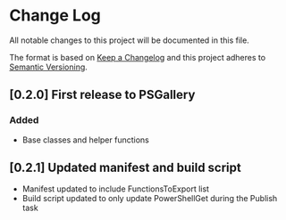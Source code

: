 # Change Log

All notable changes to this project will be documented in this file.

The format is based on [Keep a Changelog](http://keepachangelog.com/)
and this project adheres to [Semantic Versioning](http://semver.org/).

## [0.2.0] First release to PSGallery

### Added

- Base classes and helper functions

## [0.2.1] Updated manifest and build script

- Manifest updated to include FunctionsToExport list
- Build script updated to only update PowerShellGet during the Publish task